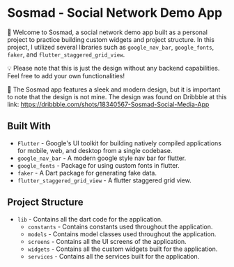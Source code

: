 # Sosmad - Social Network Demo App

👋 Welcome to Sosmad, a social network demo app built as a personal project to practice building custom widgets and project structure. In this project, I utilized several libraries such as `google_nav_bar`, `google_fonts`, `faker`, and `flutter_staggered_grid_view`.

💡 Please note that this is just the design without any backend capabilities. Feel free to add your own functionalities!

📱 The Sosmad app features a sleek and modern design, but it is important to note that the design is not mine. The design was found on Dribbble at this link: https://dribbble.com/shots/18340567-Sosmad-Social-Media-App

## Built With

- `Flutter` - Google's UI toolkit for building natively compiled applications for mobile, web, and desktop from a single codebase.
- `google_nav_bar` - A modern google style nav bar for flutter.
- `google_fonts` - Package for using custom fonts in flutter.
- `faker` - A Dart package for generating fake data.
- `flutter_staggered_grid_view` - A flutter staggered grid view.

## Project Structure

- `lib` - Contains all the dart code for the application.
  - `constants` - Contains constants used throughout the application.
  - `models` - Contains model classes used throughout the application.
  - `screens` - Contains all the UI screens of the application.
  - `widgets` - Contains all the custom widgets built for the application.
  - `services` - Contains all the services built for the application.
  

